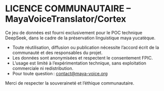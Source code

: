 # LICENCE COMMUNAUTAIRE – MayaVoiceTranslator/Cortex

Ce jeu de données est fourni exclusivement pour le POC technique DeepSeek, dans le cadre de la préservation linguistique maya yucatèque.

- Toute réutilisation, diffusion ou publication nécessite l’accord écrit de la communauté et des responsables du projet.
- Les données sont anonymisées et respectent le consentement FPIC.
- L’usage est limité à l’expérimentation technique, sans exploitation commerciale ni redistribution.
- Pour toute question : contact@maya-voice.org

Merci de respecter la souveraineté et l’éthique communautaire.
